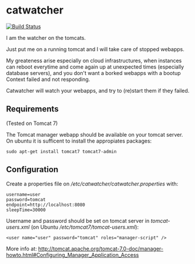 catwatcher
==========

[![Build Status](https://travis-ci.org/ClouDesire/catwatcher.svg?branch=master)](https://travis-ci.org/ClouDesire/catwatcher)

I am the watcher on the tomcats.

Just put me on a running tomcat and I will take care of stopped webapps.

My greateness arise especially on cloud infrastructures, when instances can reboot everytime and come again up at unexpected times (especially database servers), and you don't want a borked webapps with a bootup Context failed and not responding.

Catwatcher will watch your webapps, and try to (re)start them if they failed.

## Requirements

(Tested on Tomcat 7)

The Tomcat manager webapp should be available on your tomcat server. On ubuntu it is sufficent to install the appropiates packages:

```
sudo apt-get install tomcat7 tomcat7-admin
```

## Configuration

Create a properties file on */etc/catwatcher/catwatcher.properties* with:
```
username=user
password=tomcat
endpoint=http://localhost:8080
sleepTime=30000
```

Username and password should be set on tomcat server in *tomcat-users.xml* (on Ubuntu */etc/tomcat7/tomcat-users.xml*):
```
<user name="user" password="tomcat" roles="manager-script" />
```
More info at:
http://tomcat.apache.org/tomcat-7.0-doc/manager-howto.html#Configuring_Manager_Application_Access
